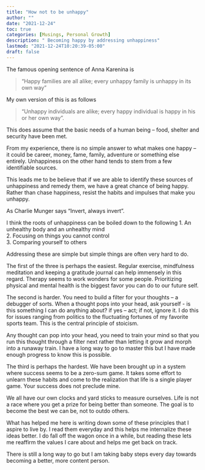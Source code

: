 ```yaml
---
title: "How not to be unhappy"
author: ""
date: "2021-12-24"
toc: true
categories: [Musings, Personal Growth]
description: " Becoming happy by addressing unhappiness"
lastmod: "2021-12-24T10:20:39-05:00"
draft: false
---
```


The famous opening sentence of Anna Karenina is 

> “Happy families are all alike; every unhappy family is unhappy in its own way”

My own version of this is as follows

> “Unhappy individuals are alike; every happy individual is happy in his or her own way”.

This does assume that the basic needs of a human being – food, shelter and security have been met.

From my experience, there is no simple answer to what makes one happy – it could be career, money, fame, family, adventure or something else entirely. Unhappiness on the other hand tends to stem from a few identifiable sources.

This leads me to be believe that if we are able to identify these sources of unhappiness and remedy them, we have a great chance of being happy. Rather than chase happiness, resist the habits and impulses that make you unhappy.

As Charlie Munger says “Invert, always invert”.

I think the roots of unhappiness can be boiled down to the following 1. An unhealthy body and an unhealthy mind <br> 2. Focusing on things you cannot control <br> 3. Comparing yourself to others

Addressing these are simple but simple things are often very hard to do.

The first of the three is perhaps the easiest. Regular exercise, mindfulness meditation and keeping a gratitude journal can help immensely in this regard. Therapy seems to work wonders for some people. Prioritizing physical and mental health is the biggest favor you can do to our future self.

The second is harder. You need to build a filter for your thoughts – a debugger of sorts. When a thought pops into your head, ask yourself - is this something I can do anything about? if yes – act; if not, ignore it. I do this for issues ranging from politics to the fluctuating fortunes of my favorite sports team. This is the central principle of stoicism.

Any thought can pop into your head, you need to train your mind so that you run this thought through a filter next rather than letting it grow and morph into a runaway train. I have a long way to go to master this but I have made enough progress to know this is possible.

The third is perhaps the hardest. We have been brought up in a system where success seems to be a zero-sum game. It takes some effort to unlearn these habits and come to the realization that life is a single player game. Your success does not preclude mine.

We all have our own clocks and yard sticks to measure ourselves. Life is not a race where you get a prize for being better than someone. The goal is to become the best we can be, not to outdo others.

What has helped me here is writing down some of these principles that I aspire to live by. I read them everyday and this helps me internalize these ideas better. I do fall off the wagon once in a while, but reading these lets me reaffirm the values I care about and helps me get back on track.

There is still a long way to go but I am taking baby steps every day towards becoming a better, more content person.
